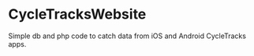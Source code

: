 CycleTracksWebsite
==================
Simple db and php code to catch data from iOS and Android CycleTracks apps.
